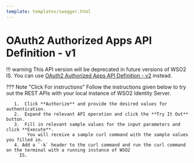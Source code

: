 ```yaml
---
template: templates/swagger.html
---
```


# OAuth2 Authorized Apps API Definition - v1

!!! warning
    This API version will be deprecated in future versions of WSO2 IS. 
    You can use [OAuth2 Authorized Apps API Definition - v2]({{base_path}}/apis/authorized-apps-v2-rest-api/) instead.

??? Note "Click For instructions"
    Follow the instructions given below to try out the REST APIs with your local instance of WSO2 Identity Server. 
    
       1.  Click **Authorize** and provide the desired values for authentication. 
       2.  Expand the relevant API operation and click the **Try It Out** button.  
       3.  Fill in relevant sample values for the input parameters and click **Execute**. 
            You will receive a sample curl command with the sample values you filled in. 
       4. Add a `-k` header to the curl command and run the curl command on the terminal with a running instance of WSO2
         IS. 
         
<div id="swagger-ui"></div>
<script>

  // Begin Swagger UI call region
  const ui = SwaggerUIBundle({
     url: "{{base_path}}/apis/restapis/authorized-apps.yaml",
    dom_id: '#swagger-ui',
    deepLinking: true,
    validatorUrl: null,
    presets: [
      SwaggerUIBundle.presets.apis,
      SwaggerUIStandalonePreset
    ],
    plugins: [
      SwaggerUIBundle.plugins.DownloadUrl
    ],
    layout: "StandaloneLayout"
  })
  // End Swagger UI call region

   window.ui = ui
</script>
